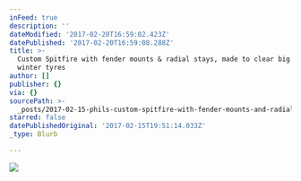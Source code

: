 ```yaml
---
inFeed: true
description: ''
dateModified: '2017-02-20T16:59:02.423Z'
datePublished: '2017-02-20T16:59:08.288Z'
title: >-
  Custom Spitfire with fender mounts & radial stays, made to clear big fat
  winter tyres
author: []
publisher: {}
via: {}
sourcePath: >-
  _posts/2017-02-15-phils-custom-spitfire-with-fender-mounts-and-radial-seat-stay.md
starred: false
datePublishedOriginal: '2017-02-15T19:51:14.033Z'
_type: Blurb

---
```

![](https://the-grid-user-content.s3-us-west-2.amazonaws.com/5c0d1c1c-c240-420d-8e73-4d73443bed06.jpg)